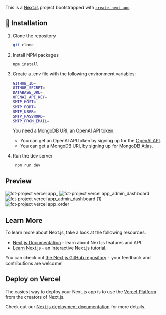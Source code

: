 This is a [Next.js](https://nextjs.org/) project bootstrapped with [`create-next-app`](https://github.com/vercel/next.js/tree/canary/packages/create-next-app).

## 📝 Installation

1. Clone the repository

    ```sh
    git clone
    ```

2. Install NPM packages

    ```sh
    npm install
    ```

3. Create a .env file with the following environment variables:

    ```sh
    GITHUB_ID=
    GITHUB_SECRET=
    DATABASE_URL=
    OPENAI_API_KEY=
    SMTP_HOST= 
    SMTP_PORT= 
    SMTP_USER=
    SMTP_PASSWORD=
    SMTP_FROM_EMAIL=
    ```

    You need a MongoDB URI, an OpenAI API token.
    - You can get an OpenAI API token by signing up for the [OpenAI API](https://beta.openai.com/).
    - You can get a MongoDB URI, by signing up for [MongoDB Atlas](https://www.mongodb.com/cloud/atlas).

4. Run the dev server

    ```sh
     npm run dev
    ```

## Preview
![fct-project vercel app_](https://github.com/zcfspace/fct-project/assets/102738962/4534088b-5f60-4194-aa8b-f109da9f9879)
![fct-project vercel app_admin_dashboard](https://github.com/zcfspace/fct-project/assets/102738962/9662a892-6e13-48aa-b78d-9dc4764d1c3e)
![fct-project vercel app_admin_dashboard (1)](https://github.com/zcfspace/fct-project/assets/102738962/18fe3a98-131e-44b0-a071-0f2d0b27c0d4)
![fct-project vercel app_order](https://github.com/zcfspace/fct-project/assets/102738962/424c5c4c-0a1d-49e7-b40f-09379fa5b1f8)

## Learn More

To learn more about Next.js, take a look at the following resources:

- [Next.js Documentation](https://nextjs.org/docs) - learn about Next.js features and API.
- [Learn Next.js](https://nextjs.org/learn) - an interactive Next.js tutorial.

You can check out [the Next.js GitHub repository](https://github.com/vercel/next.js/) - your feedback and contributions are welcome!

## Deploy on Vercel

The easiest way to deploy your Next.js app is to use the [Vercel Platform](https://vercel.com/new?utm_medium=default-template&filter=next.js&utm_source=create-next-app&utm_campaign=create-next-app-readme) from the creators of Next.js.

Check out our [Next.js deployment documentation](https://nextjs.org/docs/deployment) for more details.
